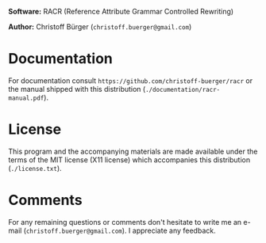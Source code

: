 **Software:** RACR (Reference Attribute Grammar Controlled Rewriting)

**Author:** Christoff Bürger (`christoff.buerger@gmail.com`)

# Documentation

For documentation consult `https://github.com/christoff-buerger/racr` or the
manual shipped with this distribution (`./documentation/racr-manual.pdf`).

# License

This program and the accompanying materials are made available under the
terms of the MIT license (X11 license) which accompanies this distribution
(`./license.txt`).

# Comments

For any remaining questions or comments don't hesitate to write me an e-mail
(`christoff.buerger@gmail.com`). I appreciate any feedback.
